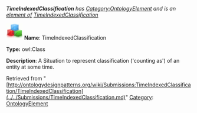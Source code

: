 ___TimeIndexedClassification__ has [Category:OntologyElement](../../Category/OntologyElement.md "Category:OntologyElement") and is an [element of](../../Property/ElementOf.md "Property:ElementOf") [TimeIndexedClassification](../../Submissions/TimeIndexedClassification.md "Submissions:TimeIndexedClassification")_


  




[![Class](../../images/thumb/2/27/Class.gif/45px-Class.gif)](../../Image/Class.gif.md "Class")
__Name__: TimeIndexedClassification 


__Type:__ owl:Class 


__Description__: A Situation to represent classification ('counting as') of an entity at some time. 





Retrieved from "[http://ontologydesignpatterns.org/wiki/Submissions:TimeIndexedClassification/TimeIndexedClassification](../../Submissions/TimeIndexedClassification.md)"
 [Category](http://ontologydesignpatterns.org/wiki/Special:Categories "Special:Categories"): [OntologyElement](../../Category/OntologyElement.md "Category:OntologyElement")